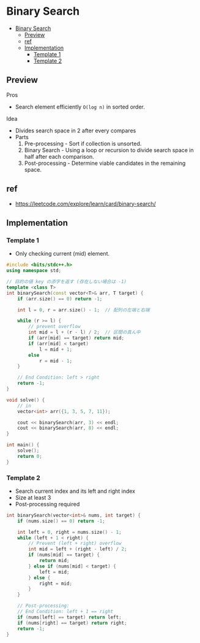 # Binary Search

- [Binary Search](#binary-search)
  - [Preview](#preview)
  - [ref](#ref)
  - [Implementation](#implementation)
    - [Template 1](#template-1)
    - [Template 2](#template-2)

## Preview

Pros
- Search element efficiently `O(log n)` in sorted order.

Idea
- Divides search space in 2 after every compares
- Parts
  1. Pre-processing - Sort if collection is unsorted.
  2. Binary Search - Using a loop or recursion to divide search space in half after each comparison.
  3. Post-processing - Determine viable candidates in the remaining space.

## ref
- https://leetcode.com/explore/learn/card/binary-search/

## Implementation

### Template 1

- Only checking current (mid) element.

```cpp
#include <bits/stdc++.h>
using namespace std;

// 目的の値 key の添字を返す (存在しない場合は -1)
template <class T>
int binarySearch(const vector<T>& arr, T target) {
    if (arr.size() == 0) return -1;

    int l = 0, r = arr.size() - 1;  // 配列の左端と右端

    while (r >= l) {
        // prevent overflow
        int mid = l + (r - l) / 2;  // 区間の真ん中
        if (arr[mid] == target) return mid;
        if (arr[mid] < target)
            l = mid + 1;
        else
            r = mid - 1;
    }

    // End Condition: left > right
    return -1;
}

void solve() {
    // in
    vector<int> arr({1, 3, 5, 7, 11});

    cout << binarySearch(arr, 3) << endl;
    cout << binarySearch(arr, 8) << endl;
}

int main() {
    solve();
    return 0;
}
```

### Template 2

- Search current index and its left and right index
- Size at least 3
- Post-processing required

```cpp
int binarySearch(vector<int>& nums, int target) {
    if (nums.size() == 0) return -1;

    int left = 0, right = nums.size() - 1;
    while (left + 1 < right) {
        // Prevent (left + right) overflow
        int mid = left + (right - left) / 2;
        if (nums[mid] == target) {
            return mid;
        } else if (nums[mid] < target) {
            left = mid;
        } else {
            right = mid;
        }
    }

    // Post-processing:
    // End Condition: left + 1 == right
    if (nums[left] == target) return left;
    if (nums[right] == target) return right;
    return -1;
}
```
